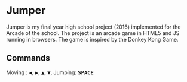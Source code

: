# Jumper

Jumper is my final year high school project (2016) implemented for the Arcade of the school. The project is an arcade game in HTML5 and JS running in browsers. The game is inspired by the Donkey Kong Game.

## Commands

Moving : <kbd>◀︎</kbd>, <kbd>▶︎</kbd>, <kbd>▲</kbd>, <kbd>▼</kbd>,
Jumping: <kbd>**SPACE**</kbd>
